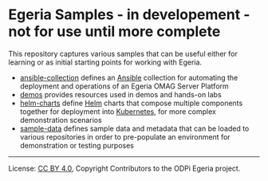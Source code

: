 <!-- SPDX-License-Identifier: CC-BY-4.0 -->
<!-- Copyright Contributors to the Egeria project. -->

# Egeria Samples - in developement - not for use until more complete

This repository captures various samples that can be useful either for learning or as initial
starting points for working with Egeria.

- [ansible-collection](ansible-collection) defines an [Ansible](https://www.ansible.com)
    collection for automating the deployment and operations of an Egeria OMAG Server Platform
- [demos](demos) provides resources used in demos and hands-on labs
- [helm-charts](helm-charts) define [Helm](https://helm.sh) charts that compose multiple
    components together for deployment into [Kubernetes](https://kubernetes.io), for more
    complex demonstration scenarios 
- [sample-data](sample-data) defines sample data and metadata that can be loaded to various
    repositories in order to pre-populate an environment for demonstration or testing purposes

----
License: [CC BY 4.0](https://creativecommons.org/licenses/by/4.0/),
Copyright Contributors to the ODPi Egeria project.
